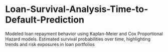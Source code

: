 # Loan-Survival-Analysis-Time-to-Default-Prediction
Modeled loan repayment behavior using Kaplan-Meier and Cox Proportional Hazard models. Estimated survival probabilities over time, highlighting trends and risk exposures in loan portfolios
